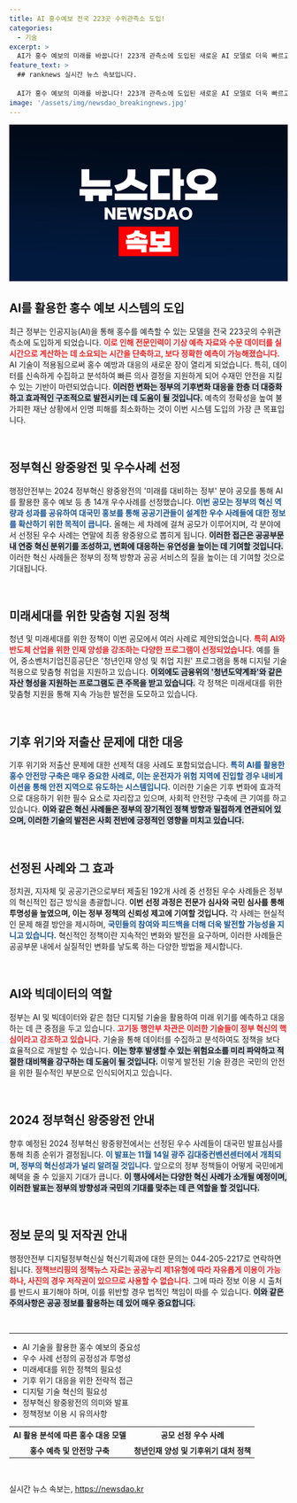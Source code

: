 ```yaml
---
title: AI 홍수예보 전국 223곳 수위관측소 도입!
categories:
  - 기술
excerpt: >
  AI가 홍수 예보의 미래를 바꿉니다! 223개 관측소에 도입된 새로운 AI 모델로 더욱 빠르고 정확한 예측이 가능해졌습니다. 정부혁신 왕중왕전에서는 AI 활용의 성공 사례가 발표됩니다. 클릭해서 세부 사항을 확인하세요!
feature_text: >
  ## ranknews 실시간 뉴스 속보입니다.

  AI가 홍수 예보의 미래를 바꿉니다! 223개 관측소에 도입된 새로운 AI 모델로 더욱 빠르고 정확한 예측이 가능해졌습니다. 정부혁신 왕중왕전에서는 AI 활용의 성공 사례가 발표됩니다. 클릭해서 세부 사항을 확인하세요!
image: '/assets/img/newsdao_breakingnews.jpg'
---
```


<p><img src="/assets/img/newsdao_breakingnews.jpg" alt="ranknews 속보" /></p>

<h2 data-ke-size="size26">AI를 활용한 홍수 예보 시스템의 도입</h2>

<p data-ke-size="size16">최근 정부는 인공지능(AI)을 통해 홍수를 예측할 수 있는 모델을 전국 223곳의 수위관측소에 도입하게 되었습니다. <b><span style="color: #ee2323;">이로 인해 전문인력이 기상 예측 자료와 수문 데이터를 실시간으로 계산하는 데 소요되는 시간을 단축하고, 보다 정확한 예측이 가능해졌습니다.</span></b> AI 기술이 적용됨으로써 홍수 예방과 대응의 새로운 장이 열리게 되었습니다. 특히, 데이터를 신속하게 수집하고 분석하여 빠른 의사 결정을 지원하게 되어 수재민 안전을 지킬 수 있는 기반이 마련되었습니다. <b><span style="background-color: #21538527;">이러한 변화는 정부의 기후변화 대응을 한층 더 대중화하고 효과적인 구조적으로 발전시키는 데 도움이 될 것입니다.</span></b> 예측의 정확성을 높여 불가피한 재난 상황에서 인명 피해를 최소화하는 것이 이번 시스템 도입의 가장 큰 목표입니다.</p>

<p data-ke-size="size16">&nbsp;</p>

<h2 data-ke-size="size26">정부혁신 왕중왕전 및 우수사례 선정</h2>

<p data-ke-size="size16">행정안전부는 2024 정부혁신 왕중왕전의 '미래를 대비하는 정부' 분야 공모를 통해 AI를 활용한 홍수 예보 등 총 14개 우수사례를 선정했습니다. <b><span style="color: #1a5490;">이번 공모는 정부의 혁신 역량과 성과를 공유하여 대국민 홍보를 통해 공공기관들이 설계한 우수 사례들에 대한 정보를 확산하기 위한 목적이 큽니다.</span></b> 올해는 세 차례에 걸쳐 공모가 이루어지며, 각 분야에서 선정된 우수 사례는 연말에 최종 왕중왕으로 뽑히게 됩니다. <b><span style="background-color: #21538527;">이러한 접근은 공공부문 내 연중 혁신 분위기를 조성하고, 변화에 대응하는 유연성을 높이는 데 기여할 것입니다.</span></b> 이러한 혁신 사례들은 정부의 정책 방향과 공공 서비스의 질을 높이는 데 기여할 것으로 기대됩니다.</p>

<p data-ke-size="size16">&nbsp;</p>

<h2 data-ke-size="size26">미래세대를 위한 맞춤형 지원 정책</h2>

<p data-ke-size="size16">청년 및 미래세대를 위한 정책이 이번 공모에서 여러 사례로 제안되었습니다. <b><span style="color: #ee2323;">특히 AI와 반도체 산업을 위한 인재 양성을 강조하는 다양한 프로그램이 선정되었습니다.</span></b> 예를 들어, 중소벤처기업진흥공단은 '청년인재 양성 및 취업 지원' 프로그램을 통해 디지털 기술 적용으로 맞춤형 취업을 지원하고 있습니다. <b><span style="background-color: #21538527;">이외에도 금융위의 '청년도약계좌'와 같은 자산 형성을 지원하는 프로그램도 큰 주목을 받고 있습니다.</span></b> 각 정책은 미래세대를 위한 맞춤형 지원을 통해 지속 가능한 발전을 도모하고 있습니다.</p>

<p data-ke-size="size16">&nbsp;</p>

<h2 data-ke-size="size26">기후 위기와 저출산 문제에 대한 대응</h2>

<p data-ke-size="size16">기후 위기와 저출산 문제에 대한 선제적 대응 사례도 포함되었습니다. <b><span style="color: #1a5490;">특히 AI를 활용한 홍수 안전망 구축은 매우 중요한 사례로, 이는 운전자가 위험 지역에 진입할 경우 내비게이션을 통해 안전 지역으로 유도하는 시스템입니다.</span></b> 이러한 기술은 기후 변화에 효과적으로 대응하기 위한 필수 요소로 자리잡고 있으며, 사회적 안전망 구축에 큰 기여를 하고 있습니다. <b><span style="background-color: #21538527;">이와 같은 혁신 사례들은 정부의 장기적인 정책 방향과 밀접하게 연관되어 있으며, 이러한 기술의 발전은 사회 전반에 긍정적인 영향을 미치고 있습니다.</span></b></p>

<p data-ke-size="size16">&nbsp;</p>

<h2 data-ke-size="size26">선정된 사례와 그 효과</h2>

<p data-ke-size="size16">정치권, 지자체 및 공공기관으로부터 제출된 192개 사례 중 선정된 우수 사례들은 정부의 혁신적인 접근 방식을 총괄합니다. <b><span style="ee2323;">이번 선정 과정은 전문가 심사와 국민 심사를 통해 투명성을 높였으며, 이는 정부 정책의 신뢰성 제고에 기여할 것입니다.</span></b> 각 사례는 현실적인 문제 해결 방안을 제시하며, <b><span style="color: #1a5490;">국민들의 참여와 피드백을 더해 더욱 발전할 가능성을 지니고 있습니다.</span></b> 혁신적인 정책이란 지속적인 변화와 발전을 요구하며, 이러한 사례들은 공공부문 내에서 실질적인 변화를 낳도록 하는 다양한 방법을 제시합니다.</p>

<p data-ke-size="size16">&nbsp;</p>

<h2 data-ke-size="size26">AI와 빅데이터의 역할</h2>

<p data-ke-size="size16">정부는 AI 및 빅데이터와 같은 첨단 디지털 기술을 활용하여 미래 위기를 예측하고 대응하는 데 큰 중점을 두고 있습니다. <b><span style="color: #ee2323;">고기동 행안부 차관은 이러한 기술들이 정부 혁신의 핵심이라고 강조하고 있습니다.</span></b> 기술을 통해 데이터를 수집하고 분석하여도 정책을 보다 효율적으로 개발할 수 있습니다. <b><span style="background-color: #21538527;">이는 향후 발생할 수 있는 위험요소를 미리 파악하고 적절한 대비책을 강구하는 데 도움이 될 것입니다.</span></b> 이렇게 발전된 기술 환경은 국민의 안전을 위한 필수적인 부분으로 인식되어지고 있습니다.</p>

<p data-ke-size="size16">&nbsp;</p>

<h2 data-ke-size="size26">2024 정부혁신 왕중왕전 안내</h2>

<p data-ke-size="size16">향후 예정된 2024 정부혁신 왕중왕전에서는 선정된 우수 사례들이 대국민 발표심사를 통해 최종 순위가 결정됩니다. <b><span style="color: #1a5490;">이 발표는 11월 14일 광주 김대중컨벤션센터에서 개최되며, 정부의 혁신성과가 널리 알려질 것입니다.</span></b> 앞으로의 정부 정책들이 어떻게 국민에게 혜택을 줄 수 있을지 기대가 큽니다. <b><span style="background-color: #21538527;">이 행사에서는 다양한 혁신 사례가 소개될 예정이며, 이러한 발표는 정부의 방향성과 국민의 기대를 맞추는 데 큰 역할을 할 것입니다.</span></b></p>

<p data-ke-size="size16">&nbsp;</p>

<h2 data-ke-size="size26">정보 문의 및 저작권 안내</h2>

<p data-ke-size="size16">행정안전부 디지털정부혁신실 혁신기획과에 대한 문의는 044-205-2217로 연락하면 됩니다. <b><span style="color: #ee2323;">정책브리핑의 정책뉴스 자료는 공공누리 제1유형에 따라 자유롭게 이용이 가능하나, 사진의 경우 저작권이 있으므로 사용할 수 없습니다.</span></b> 그에 따라 정보 이용 시 출처를 반드시 표기해야 하며, 이를 위반할 경우 법적인 책임이 따를 수 있습니다. <b><span style="background-color: #21538527;">이와 같은 주의사항은 공공 정보를 활용하는 데 있어 매우 중요합니다.</span></b></p>

<p data-ke-size="size16">&nbsp;</p> 

<hr>

<ul>
<li>AI 기술을 활용한 홍수 예보의 중요성</li>
<li>우수 사례 선정의 공정성과 투명성</li>
<li>미래세대를 위한 정책의 필요성</li>
<li>기후 위기 대응을 위한 전략적 접근</li>
<li>디지털 기술 혁신의 필요성</li>
<li>정부혁신 왕중왕전의 의미와 발표</li>
<li>정책정보 이용 시 유의사항</li>
</ul>

<table style="width:100%;">
<tr>
<td style="text-align: center; height: 25px;"><b>AI 활용 분석에 따른 홍수 대응 모델</b></td>
<td style="text-align: center; height: 25px;"><b>공모 선정 우수 사례</b></td>
</tr>
<tr>
<td style="text-align: center; height: 17px;"><b>홍수 예측 및 안전망 구축</b></td>
<td style="text-align: center; height: 17px;"><b>청년인재 양성 및 기후위기 대처 정책</b></td>
</tr>
</table>

<p data-ke-size="size16">&nbsp;</p>
실시간 뉴스 속보는, <a href="https://newsdao.kr" rel="dofollow">https://newsdao.kr</a>



